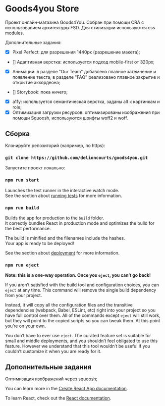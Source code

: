 # Goods4you Store


Проект онлайн-магазина Goods4You. Собран при помощи CRA с использованием архитектуры FSD. Для стилизации используются css modules. 


Дополнительные задания:

- [X] Pixel Perfect: для разрешения 1440px (разрешение макета); 
- [] Адаптивная верстка: используется подход mobile-first от 320px; 
- [X] Анимации: в разделе "Our Team" добавлено плавное затемнение и появление текста, в разделе "FAQ" реализовано плавное закрытие и открытие аккордеона; 
- [] Storybook: пока ничего; 
- [X] a11y: используется семантическая верстка, заданы alt к картинкам и role; 
- [X] Оптимизация загрузки ресурсов: оптимизированы изображения при помощи Squoosh, используются шрифты woff2 и woff. 

## Сборка

Клонируйте репозиторий (например, по https):

### `git clone https://github.com/delioncourts/goods4you.git`

Запустите проект локально: 

### `npm run start`

Launches the test runner in the interactive watch mode.\
See the section about [running tests](https://facebook.github.io/create-react-app/docs/running-tests) for more information.

### `npm run build`

Builds the app for production to the `build` folder.\
It correctly bundles React in production mode and optimizes the build for the best performance.

The build is minified and the filenames include the hashes.\
Your app is ready to be deployed!

See the section about [deployment](https://facebook.github.io/create-react-app/docs/deployment) for more information.

### `npm run eject`

**Note: this is a one-way operation. Once you `eject`, you can’t go back!**

If you aren’t satisfied with the build tool and configuration choices, you can `eject` at any time. This command will remove the single build dependency from your project.

Instead, it will copy all the configuration files and the transitive dependencies (webpack, Babel, ESLint, etc) right into your project so you have full control over them. All of the commands except `eject` will still work, but they will point to the copied scripts so you can tweak them. At this point you’re on your own.

You don’t have to ever use `eject`. The curated feature set is suitable for small and middle deployments, and you shouldn’t feel obligated to use this feature. However we understand that this tool wouldn’t be useful if you couldn’t customize it when you are ready for it.

## Дополнительные задания 


Оптимизация изображений через [squoosh](https://squoosh.app/);



You can learn more in the [Create React App documentation](https://facebook.github.io/create-react-app/docs/getting-started).

To learn React, check out the [React documentation](https://reactjs.org/).
